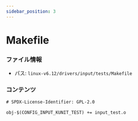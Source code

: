 ```yaml
---
sidebar_position: 3
---
```

# Makefile

### ファイル情報

- パス: `linux-v6.12/drivers/input/tests/Makefile`

### コンテンツ

```txt
# SPDX-License-Identifier: GPL-2.0

obj-$(CONFIG_INPUT_KUNIT_TEST) += input_test.o

```

